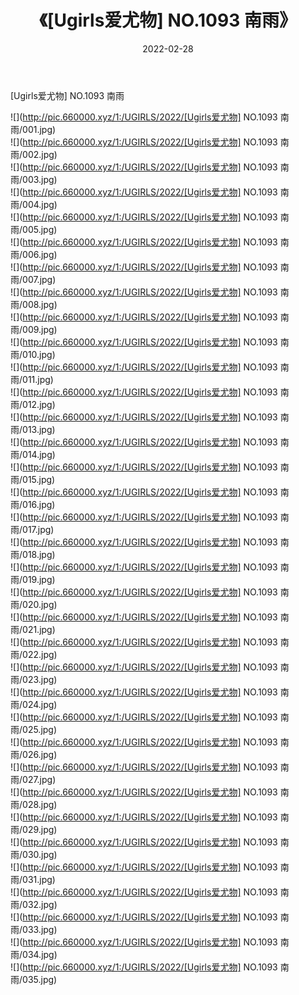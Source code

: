 ﻿---
layout: post
title:  《[Ugirls爱尤物] NO.1093 南雨》
date:   2022-02-28
img: http://pic.660000.xyz/1:/UGIRLS/2022/[Ugirls爱尤物] NO.1093 南雨/000.jpg
categories: [美女, 清纯, 唯美]
---

[Ugirls爱尤物] NO.1093 南雨

 ![](http://pic.660000.xyz/1:/UGIRLS/2022/[Ugirls爱尤物] NO.1093 南雨/001.jpg) <br>![](http://pic.660000.xyz/1:/UGIRLS/2022/[Ugirls爱尤物] NO.1093 南雨/002.jpg) <br>![](http://pic.660000.xyz/1:/UGIRLS/2022/[Ugirls爱尤物] NO.1093 南雨/003.jpg) <br>![](http://pic.660000.xyz/1:/UGIRLS/2022/[Ugirls爱尤物] NO.1093 南雨/004.jpg) <br>![](http://pic.660000.xyz/1:/UGIRLS/2022/[Ugirls爱尤物] NO.1093 南雨/005.jpg) <br>![](http://pic.660000.xyz/1:/UGIRLS/2022/[Ugirls爱尤物] NO.1093 南雨/006.jpg) <br>![](http://pic.660000.xyz/1:/UGIRLS/2022/[Ugirls爱尤物] NO.1093 南雨/007.jpg) <br>![](http://pic.660000.xyz/1:/UGIRLS/2022/[Ugirls爱尤物] NO.1093 南雨/008.jpg) <br>![](http://pic.660000.xyz/1:/UGIRLS/2022/[Ugirls爱尤物] NO.1093 南雨/009.jpg) <br>![](http://pic.660000.xyz/1:/UGIRLS/2022/[Ugirls爱尤物] NO.1093 南雨/010.jpg) <br>![](http://pic.660000.xyz/1:/UGIRLS/2022/[Ugirls爱尤物] NO.1093 南雨/011.jpg) <br>![](http://pic.660000.xyz/1:/UGIRLS/2022/[Ugirls爱尤物] NO.1093 南雨/012.jpg) <br>![](http://pic.660000.xyz/1:/UGIRLS/2022/[Ugirls爱尤物] NO.1093 南雨/013.jpg) <br>![](http://pic.660000.xyz/1:/UGIRLS/2022/[Ugirls爱尤物] NO.1093 南雨/014.jpg) <br>![](http://pic.660000.xyz/1:/UGIRLS/2022/[Ugirls爱尤物] NO.1093 南雨/015.jpg) <br>![](http://pic.660000.xyz/1:/UGIRLS/2022/[Ugirls爱尤物] NO.1093 南雨/016.jpg) <br>![](http://pic.660000.xyz/1:/UGIRLS/2022/[Ugirls爱尤物] NO.1093 南雨/017.jpg) <br>![](http://pic.660000.xyz/1:/UGIRLS/2022/[Ugirls爱尤物] NO.1093 南雨/018.jpg) <br>![](http://pic.660000.xyz/1:/UGIRLS/2022/[Ugirls爱尤物] NO.1093 南雨/019.jpg) <br>![](http://pic.660000.xyz/1:/UGIRLS/2022/[Ugirls爱尤物] NO.1093 南雨/020.jpg) <br>![](http://pic.660000.xyz/1:/UGIRLS/2022/[Ugirls爱尤物] NO.1093 南雨/021.jpg) <br>![](http://pic.660000.xyz/1:/UGIRLS/2022/[Ugirls爱尤物] NO.1093 南雨/022.jpg) <br>![](http://pic.660000.xyz/1:/UGIRLS/2022/[Ugirls爱尤物] NO.1093 南雨/023.jpg) <br>![](http://pic.660000.xyz/1:/UGIRLS/2022/[Ugirls爱尤物] NO.1093 南雨/024.jpg) <br>![](http://pic.660000.xyz/1:/UGIRLS/2022/[Ugirls爱尤物] NO.1093 南雨/025.jpg) <br>![](http://pic.660000.xyz/1:/UGIRLS/2022/[Ugirls爱尤物] NO.1093 南雨/026.jpg) <br>![](http://pic.660000.xyz/1:/UGIRLS/2022/[Ugirls爱尤物] NO.1093 南雨/027.jpg) <br>![](http://pic.660000.xyz/1:/UGIRLS/2022/[Ugirls爱尤物] NO.1093 南雨/028.jpg) <br>![](http://pic.660000.xyz/1:/UGIRLS/2022/[Ugirls爱尤物] NO.1093 南雨/029.jpg) <br>![](http://pic.660000.xyz/1:/UGIRLS/2022/[Ugirls爱尤物] NO.1093 南雨/030.jpg) <br>![](http://pic.660000.xyz/1:/UGIRLS/2022/[Ugirls爱尤物] NO.1093 南雨/031.jpg) <br>![](http://pic.660000.xyz/1:/UGIRLS/2022/[Ugirls爱尤物] NO.1093 南雨/032.jpg) <br>![](http://pic.660000.xyz/1:/UGIRLS/2022/[Ugirls爱尤物] NO.1093 南雨/033.jpg) <br>![](http://pic.660000.xyz/1:/UGIRLS/2022/[Ugirls爱尤物] NO.1093 南雨/034.jpg) <br>![](http://pic.660000.xyz/1:/UGIRLS/2022/[Ugirls爱尤物] NO.1093 南雨/035.jpg) <br>